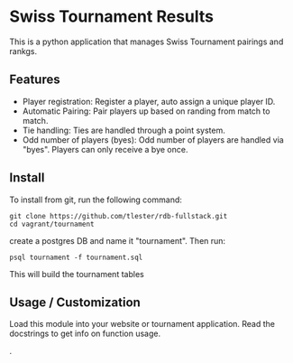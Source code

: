 # Swiss Tournament Results
This is a python application that manages Swiss Tournament pairings and rankgs.

## Features
- Player registration:  Register a player, auto assign a unique player ID.
- Automatic Pairing:  Pair players up based on randing from match to match.
- Tie handling:  Ties are handled through a point system.
- Odd number of players (byes):  Odd number of players are handled via "byes".  Players can only receive a bye once.

## Install
To install from git, run the following command:
```
git clone https://github.com/tlester/rdb-fullstack.git
cd vagrant/tournament 
```
create a postgres DB and name it "tournament".  Then run:
```
psql tournament -f tournament.sql 
```
This will build the tournament tables

## Usage / Customization

Load this module into your website or tournament application.  Read the
docstrings to get info on function usage.

.
